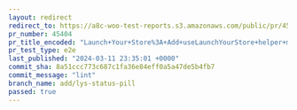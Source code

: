 ```yaml
---
layout: redirect
redirect_to: https://a8c-woo-test-reports.s3.amazonaws.com/public/pr/45404/e2e/index.html
pr_number: 45404
pr_title_encoded: "Launch+Your+Store%3A+Add+useLaunchYourStore+helper+method"
pr_test_type: e2e
last_published: "2024-03-11 23:35:01 +0000"
commit_sha: 8a51ccc773c687c1fa36e84eff0a5a47de5b4fb7
commit_message: "lint"
branch_name: add/lys-status-pill
passed: true
---
```

